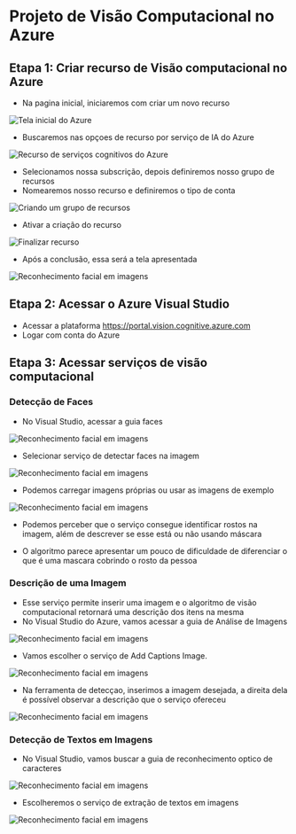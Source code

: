 # Projeto de Visão Computacional no Azure

## Etapa 1: Criar recurso de Visão computacional no Azure

- Na pagina inicial, iniciaremos com criar um novo recurso
  
![Tela inicial do Azure](https://github.com/Victor-Ribeiro-Acosta/Bootcamp-Azure-AI-Fundamentals-Analise-de-Imagens/blob/main/Passos/1.png)
  
- Buscaremos nas opçoes de recurso por serviço de IA do Azure

![Recurso de serviços cognitivos do Azure](https://github.com/Victor-Ribeiro-Acosta/Bootcamp-Azure-AI-Fundamentals-Analise-de-Imagens/blob/main/Passos/2.png)

- Selecionamos nossa subscrição, depois definiremos nosso grupo de recursos
- Nomearemos nosso recurso e definiremos o tipo de conta

![Criando um grupo de recursos](https://github.com/Victor-Ribeiro-Acosta/Bootcamp-Azure-AI-Fundamentals-Analise-de-Imagens/blob/main/Passos/3.png)
  
- Ativar a criação do recurso

![Finalizar recurso](https://github.com/Victor-Ribeiro-Acosta/Bootcamp-Azure-AI-Fundamentals-Analise-de-Imagens/blob/main/Passos/4.png)

- Após a conclusão, essa será a tela apresentada

![Reconhecimento facial em imagens](https://github.com/Victor-Ribeiro-Acosta/Bootcamp-Azure-AI-Fundamentals-Analise-de-Imagens/blob/main/Passos/5.png)

## Etapa 2: Acessar o Azure Visual Studio

- Acessar a plataforma https://portal.vision.cognitive.azure.com
- Logar com conta do Azure

## Etapa 3: Acessar serviços de visão computacional

### Detecção de Faces

- No Visual Studio, acessar a guia faces

![Reconhecimento facial em imagens](https://github.com/Victor-Ribeiro-Acosta/Bootcamp-Azure-AI-Fundamentals-Analise-de-Imagens/blob/main/Passos/6.png)

- Selecionar serviço de detectar faces na imagem

![Reconhecimento facial em imagens](https://github.com/Victor-Ribeiro-Acosta/Bootcamp-Azure-AI-Fundamentals-Analise-de-Imagens/blob/main/Passos/7.png)

- Podemos carregar imagens próprias ou usar as imagens de exemplo

![Reconhecimento facial em imagens](https://github.com/Victor-Ribeiro-Acosta/Bootcamp-Azure-AI-Fundamentals-Analise-de-Imagens/blob/main/Passos/8.png)

- Podemos perceber que o serviço consegue identificar rostos na imagem, além de descrever se esse está ou não usando máscara

- O algoritmo parece apresentar um pouco de dificuldade de diferenciar o que é uma mascara cobrindo o rosto da pessoa

### Descrição de uma Imagem

- Esse serviço permite inserir uma imagem e o algoritmo de visão computacional retornará uma descrição dos itens na mesma
- No Visual Studio do Azure, vamos acessar a guia de Análise de Imagens

![Reconhecimento facial em imagens](https://github.com/Victor-Ribeiro-Acosta/Bootcamp-Azure-AI-Fundamentals-Analise-de-Imagens/blob/main/Passos/10.png)

- Vamos escolher o serviço de Add Captions Image.

![Reconhecimento facial em imagens](https://github.com/Victor-Ribeiro-Acosta/Bootcamp-Azure-AI-Fundamentals-Analise-de-Imagens/blob/main/Passos/11.png)

- Na ferramenta de detecçao, inserimos a imagem desejada, a direita dela é possível observar a descrição que o serviço ofereceu

![Reconhecimento facial em imagens](https://github.com/Victor-Ribeiro-Acosta/Bootcamp-Azure-AI-Fundamentals-Analise-de-Imagens/blob/main/Passos/12.png)


### Detecção de Textos em Imagens

- No Visual Studio, vamos buscar a guia de reconhecimento optico de caracteres

![Reconhecimento facial em imagens](https://github.com/Victor-Ribeiro-Acosta/Bootcamp-Azure-AI-Fundamentals-Analise-de-Imagens/blob/main/Passos/13.png)

- Escolheremos o serviço de extração de textos em imagens

![Reconhecimento facial em imagens](https://github.com/Victor-Ribeiro-Acosta/Bootcamp-Azure-AI-Fundamentals-Analise-de-Imagens/blob/main/Passos/14.png)
